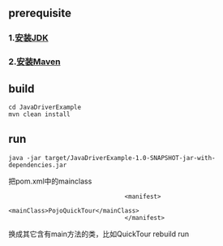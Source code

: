 ## prerequisite

### 1.[安装JDK](https://docs.oracle.com/javase/10/install/overview-jdk-10-and-jre-10-installation.htm#JSJIG-GUID-8677A77F-231A-40F7-98B9-1FD0B48C346A)

### 2.[安装Maven](http://maven.apache.org/)

## build
```
cd JavaDriverExample
mvn clean install
```

## run
```
java -jar target/JavaDriverExample-1.0-SNAPSHOT-jar-with-dependencies.jar
```

把pom.xml中的mainclass

```
                                <manifest>
                                    <mainClass>PojoQuickTour</mainClass>
                                </manifest>
```
换成其它含有main方法的类，比如QuickTour
rebuild
run
